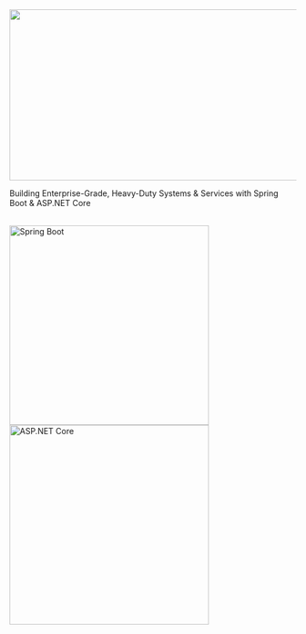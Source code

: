 <a href="#">
  <img height="300" width="850" src="https://i.pinimg.com/originals/cd/54/4e/cd544ea83dedc9872d29289124cc7852.gif"/>
</a>

<br>

Building Enterprise-Grade, Heavy-Duty Systems & Services with Spring Boot & ASP.NET Core

<br>

<img src="https://github.com/raksabackend/images/blob/main/springboot.png?raw=true" alt="Spring Boot" width="350" height="350" />
<img src="https://github.com/raksabackend/images/blob/main/ASP.NET%20Core%20MVC.png?raw=true" alt="ASP.NET Core" width="350" height="350" />


